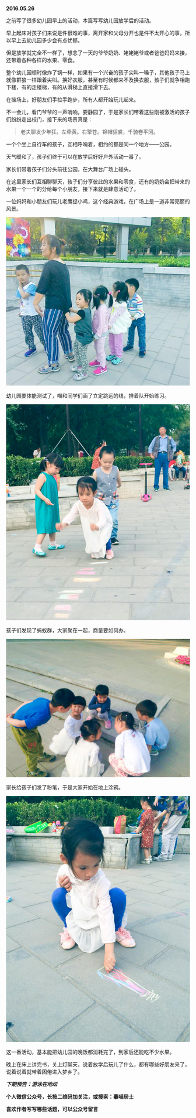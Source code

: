 
          
            
**2016.05.26**

之前写了很多幼儿园早上的活动，本篇写写幼儿园放学后的活动。

早上起床对孩子们来说是件很难的事，离开家和父母分开也是件不太开心的事，所以早上去幼儿园多少会有点忧郁。

但是放学就完全不一样了，想念了一天的爷爷奶奶、姥姥姥爷或者爸爸妈妈来接，还带着各种各样的水果、零食。

整个幼儿园顿时像炸了锅一样，如果有一个兴奋的孩子尖叫一嗓子，其他孩子马上就像群狼一样跟着尖叫。换好衣服，甚至有时候都来不及换衣服，孩子们就争相跑下楼，有的走楼梯，有的从滑梯上直接滑下去。

在操场上，好朋友们手拉手跑步，所有人都开始玩儿起来。

不一会儿，看门爷爷的一声哨响，要静园了，于是家长们带着这些刚被激活的孩子们纷纷走出校门，接下来的场景真是：
>老夫聊发少年狂。左牵黄。右擎苍。锦帽貂裘，千骑卷平冈。



一个个坐上自行车的孩子，互相呼哨着，相约的都是同一个地方——公园。

天气暖和了，孩子们终于可以在放学后好好户外活动一番了。

家长们带着孩子们分头前往公园，在大舞台广场上碰头。

在这里家长们互相聊聊天，孩子们分享彼此的水果和零食，还有的奶奶会把带来的水果一个一个的分给每个小朋友，接下来就是肆意活动了。

一位妈妈和小朋友们玩儿老鹰捉小鸡，这个经典游戏，在广场上是一道非常亮丽的风景。



![](img/51001-8456d7cd483ab7bb.jpg)




幼儿园要体能测试了，喵和同学们画了立定跳远的线，排着队开始练习。




![](img/51001-48afca98fe34e10c.jpg)




孩子们发现了蚂蚁群，大家聚在一起，商量要如何办。




![](img/51001-4e34d9c9f4507bb4.jpg)




家长给孩子们发了粉笔，于是大家开始在地上涂鸦。




![](img/51001-cd72ae432a3ecaed.jpg)




这一番活动，基本能把幼儿园的晚饭都消耗完了，到家后还能吃不少水果。

晚上在床上讲完书，关上灯聊天，说着放学后玩儿了什么，都有哪些好朋友来了，说着说着就带着困倦进入梦乡了。


***下期预告：游泳在地坛***


**个人微信公众号，长按二维码加关注，或搜索：摹喵居士**

**喜欢作者写写哪些话题，可以公众号留言**




          
        